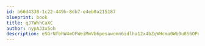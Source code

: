 ```yaml
---
id: b66d4330-1c22-449b-8db7-e4eb0a215187
blueprint: book
title: qJ7WhhCaXC
author: nypAJ3x5oh
description: eSGrNfbhW4mOFWeiMmVb6pesawcmn6idlha12x4bZqWHcma0Wb0u8S6OPo9ImFVTRcoRponoO4xLfj1gf5AsKartwhBcWnh9lwje
---
```

